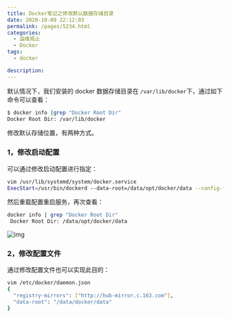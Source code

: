 ```yaml
---
title: Docker笔记之修改默认数据存储目录
date: 2020-10-09 22:12:03
permalink: /pages/5234.html
categories: 
  - 运维观止
  - Docker
tags: 
  - docker

description: 
---
```


默认情况下，我们安装的 docker 数据存储目录在 `/var/lib/docker`下，通过如下命令可以查看：



```sh
$ docker info |grep "Docker Root Dir"
Docker Root Dir: /var/lib/docker
```



修改默认存储位置，有两种方式。



### 1，修改启动配置



可以通过修改启动配置进行指定：



```sh
vim /usr/lib/systemd/system/docker.service
ExecStart=/usr/bin/dockerd --data-root=/data/opt/docker/data --config-file=/data/opt/docker/conf/daemon.json
```



然后重载配置重启服务，再次查看：



```sh
docker info | grep "Docker Root Dir"
 Docker Root Dir: /data/opt/docker/data
```





![img](http://t.eryajf.net/imgs/2021/09/12adc58d7cb28a13.jpg)





### 2，修改配置文件



通过修改配置文件也可以实现此目的：



```sh
vim /etc/docker/daemon.json
{
  "registry-mirrors": ["http://hub-mirror.c.163.com"],
  "data-root": "/data/docker/data"
}
```
